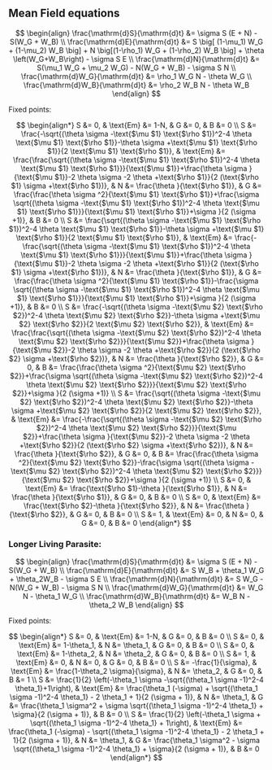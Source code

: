 ## Mean Field equations

$$
\begin{align}
\frac{\mathrm{d}S}{\mathrm{d}t} &= \sigma S (E + N) - S(W_G + W_B) \\
\frac{\mathrm{d}E}{\mathrm{d}t} &= S \big[ (1-\mu_1) W_G + (1-\mu_2) W_B \big]  + N \big[(1-\rho_1) W_G + (1-\rho_2) W_B \big]  + \theta \left(W_G+W_B\right) - \sigma S E \\
\frac{\mathrm{d}N}{\mathrm{d}t} &= S(\mu_1 W_G + \mu_2 W_G) - N(W_G + W_B) - \sigma S N \\
\frac{\mathrm{d}W_G}{\mathrm{d}t} &= \rho_1 W_G N - \theta W_G \\
\frac{\mathrm{d}W_B}{\mathrm{d}t} &= \rho_2 W_B N - \theta W_B
\end{align}
$$



Fixed points:

$$
\begin{align*}
    S &= 0, & \text{Em} &= 1-N, & G &= 0, & B &= 0 \\
    S &= \frac{-\sqrt{(\theta  \sigma -\text{$\mu $1} \text{$\rho $1})^2-4 \theta  \text{$\mu $1} \text{$\rho $1}}-\theta  \sigma +\text{$\mu $1} \text{$\rho $1}}{2 \text{$\mu $1} \text{$\rho $1}}, & \text{Em} &= \frac{\frac{\sqrt{(\theta  \sigma -\text{$\mu $1} \text{$\rho $1})^2-4 \theta  \text{$\mu $1} \text{$\rho $1}}}{\text{$\mu $1}}+\frac{\theta  \sigma }{\text{$\mu $1}}-2 \theta  \sigma -2 \theta +\text{$\rho $1}}{2 (\text{$\rho $1} \sigma +\text{$\rho $1})}, & N &= \frac{\theta }{\text{$\rho $1}}, & G &= \frac{\frac{\theta  \sigma ^2}{\text{$\mu $1} \text{$\rho $1}}+\frac{\sigma  \sqrt{(\theta  \sigma -\text{$\mu $1} \text{$\rho $1})^2-4 \theta  \text{$\mu $1} \text{$\rho $1}}}{\text{$\mu $1} \text{$\rho $1}}+\sigma }{2 (\sigma +1)}, & B &= 0 \\
    S &= \frac{\sqrt{(\theta  \sigma -\text{$\mu $1} \text{$\rho $1})^2-4 \theta  \text{$\mu $1} \text{$\rho $1}}-\theta  \sigma +\text{$\mu $1} \text{$\rho $1}}{2 \text{$\mu $1} \text{$\rho $1}}, & \text{Em} &= \frac{-\frac{\sqrt{(\theta  \sigma -\text{$\mu $1} \text{$\rho $1})^2-4 \theta  \text{$\mu $1} \text{$\rho $1}}}{\text{$\mu $1}}+\frac{\theta  \sigma }{\text{$\mu $1}}-2 \theta  \sigma -2 \theta +\text{$\rho $1}}{2 (\text{$\rho $1} \sigma +\text{$\rho $1})}, & N &= \frac{\theta }{\text{$\rho $1}}, & G &= \frac{\frac{\theta  \sigma ^2}{\text{$\mu $1} \text{$\rho $1}}-\frac{\sigma  \sqrt{(\theta  \sigma -\text{$\mu $1} \text{$\rho $1})^2-4 \theta  \text{$\mu $1} \text{$\rho $1}}}{\text{$\mu $1} \text{$\rho $1}}+\sigma }{2 (\sigma +1)}, & B &= 0 \\
    S &= \frac{-\sqrt{(\theta  \sigma -\text{$\mu $2} \text{$\rho $2})^2-4 \theta  \text{$\mu $2} \text{$\rho $2}}-\theta  \sigma +\text{$\mu $2} \text{$\rho $2}}{2 \text{$\mu $2} \text{$\rho $2}}, & \text{Em} &= \frac{\frac{\sqrt{(\theta  \sigma -\text{$\mu $2} \text{$\rho $2})^2-4 \theta  \text{$\mu $2} \text{$\rho $2}}}{\text{$\mu $2}}+\frac{\theta  \sigma }{\text{$\mu $2}}-2 \theta  \sigma -2 \theta +\text{$\rho $2}}{2 (\text{$\rho $2} \sigma +\text{$\rho $2})}, & N &= \frac{\theta }{\text{$\rho $2}}, & G &= 0, & B &= \frac{\frac{\theta  \sigma ^2}{\text{$\mu $2} \text{$\rho $2}}+\frac{\sigma  \sqrt{(\theta  \sigma -\text{$\mu $2} \text{$\rho $2})^2-4 \theta  \text{$\mu $2} \text{$\rho $2}}}{\text{$\mu $2} \text{$\rho $2}}+\sigma }{2 (\sigma +1)} \\
    S &= \frac{\sqrt{(\theta  \sigma -\text{$\mu $2} \text{$\rho $2})^2-4 \theta  \text{$\mu $2} \text{$\rho $2}}-\theta  \sigma +\text{$\mu $2} \text{$\rho $2}}{2 \text{$\mu $2} \text{$\rho $2}}, & \text{Em} &= \frac{-\frac{\sqrt{(\theta  \sigma -\text{$\mu $2} \text{$\rho $2})^2-4 \theta  \text{$\mu $2} \text{$\rho $2}}}{\text{$\mu $2}}+\frac{\theta  \sigma }{\text{$\mu $2}}-2 \theta  \sigma -2 \theta +\text{$\rho $2}}{2 (\text{$\rho $2} \sigma +\text{$\rho $2})}, & N &= \frac{\theta }{\text{$\rho $2}}, & G &= 0, & B &= \frac{\frac{\theta  \sigma ^2}{\text{$\mu $2} \text{$\rho $2}}-\frac{\sigma  \sqrt{(\theta  \sigma -\text{$\mu $2} \text{$\rho $2})^2-4 \theta  \text{$\mu $2} \text{$\rho $2}}}{\text{$\mu $2} \text{$\rho $2}}+\sigma }{2 (\sigma +1)} \\
    S &= 0, & \text{Em} &= \frac{\text{$\rho $1}-\theta }{\text{$\rho $1}}, & N &= \frac{\theta }{\text{$\rho $1}}, & G &= 0, & B &= 0 \\
    S &= 0, & \text{Em} &= \frac{\text{$\rho $2}-\theta }{\text{$\rho $2}}, & N &= \frac{\theta }{\text{$\rho $2}}, & G &= 0, & B &= 0 \\
    S &= 1, & \text{Em} &= 0, & N &= 0, & G &= 0, & B &= 0
\end{align*}
$$


### Longer Living Parasite:

$$
\begin{align}
\frac{\mathrm{d}S}{\mathrm{d}t} &= \sigma S (E + N) - S(W_G + W_B) \\
\frac{\mathrm{d}E}{\mathrm{d}t} &= S W_B + \theta_1 W_G + \theta_2W_B - \sigma S E \\
\frac{\mathrm{d}N}{\mathrm{d}t} &= S W_G - N(W_G + W_B) - \sigma S N \\
\frac{\mathrm{d}W_G}{\mathrm{d}t} &= W_G N - \theta_1 W_G \\
\frac{\mathrm{d}W_B}{\mathrm{d}t} &= W_B N - \theta_2 W_B
\end{align}
$$

Fixed points:

$$
\begin{align*}
    S &= 0, & \text{Em} &= 1-N, & G &= 0, & B &= 0 \\
    S &= 0, & \text{Em} &= 1-\theta_1, & N &= \theta_1, & G &= 0, & B &= 0 \\
    S &= 0, & \text{Em} &= 1-\theta_2, & N &= \theta_2, & G &= 0, & B &= 0 \\
    S &= 1, & \text{Em} &= 0, & N &= 0, & G &= 0, & B &= 0 \\
    S &= -\frac{1}{\sigma}, & \text{Em} &= \frac{1-\theta_2 \sigma}{\sigma}, & N &= \theta_2, & G &= 0, & B &= 1 \\
    S &= \frac{1}{2} \left(-\theta_1 \sigma -\sqrt{(\theta_1 \sigma -1)^2-4 \theta_1}+1\right), & \text{Em} &= \frac{\theta_1 (-\sigma) + \sqrt{(\theta_1 \sigma -1)^2-4 \theta_1} - 2 \theta_1 + 1}{2 (\sigma + 1)}, & N &= \theta_1, & G &= \frac{\theta_1 \sigma^2 + \sigma \sqrt{(\theta_1 \sigma -1)^2-4 \theta_1} + \sigma}{2 (\sigma + 1)}, & B &= 0 \\
    S &= \frac{1}{2} \left(-\theta_1 \sigma + \sqrt{(\theta_1 \sigma -1)^2-4 \theta_1} + 1\right), & \text{Em} &= \frac{\theta_1 (-\sigma) - \sqrt{(\theta_1 \sigma -1)^2-4 \theta_1} - 2 \theta_1 + 1}{2 (\sigma + 1)}, & N &= \theta_1, & G &= \frac{\theta_1 \sigma^2 - \sigma \sqrt{(\theta_1 \sigma -1)^2-4 \theta_1} + \sigma}{2 (\sigma + 1)}, & B &= 0
\end{align*}
$$